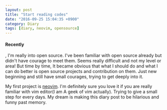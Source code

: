 ```yaml
---
layout: post
title: "Start reading codes"
date: "2016-09-25 15:04:35 +0900"
category: Diary
tags: [diary, neovim, opensource]
---
```


<h4>Recently</h4>, I'm really into open source. I've been familiar with open source already but didn't have courage to meet them. Seems really difficult and not my level or area! But time by time, It became obvious that what I should do and what I can do better is open source projects and contribution on them. Just new beginning and still have small courages, trying to get deeply into it.

My first project is [neovim](https://github.com/neovim/neovim). I'm definitely sure you love it if you are really familiar with vim editor(I am A geek of vim actually). Trying to give a small step for every days. My dream is making this diary post to be hilarious and funny past memory. 

